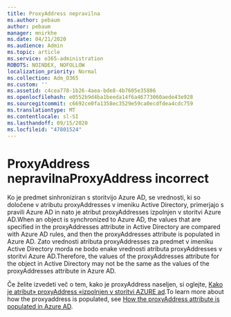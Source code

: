 ```yaml
---
title: ProxyAddress nepravilna
ms.author: pebaum
author: pebaum
manager: mnirkhe
ms.date: 04/21/2020
ms.audience: Admin
ms.topic: article
ms.service: o365-administration
ROBOTS: NOINDEX, NOFOLLOW
localization_priority: Normal
ms.collection: Adm_O365
ms.custom: ''
ms.assetid: c4cea778-1b26-4aea-bde8-4b7605e35886
ms.openlocfilehash: e0552b9d4ba1beeda14f6a46773060aede43e928
ms.sourcegitcommit: c6692ce0fa1358ec3529e59ca0ecdfdea4cdc759
ms.translationtype: MT
ms.contentlocale: sl-SI
ms.lasthandoff: 09/15/2020
ms.locfileid: "47801524"
---
```

# <a name="proxyaddress-incorrect"></a><span data-ttu-id="ddfd2-102">ProxyAddress nepravilna</span><span class="sxs-lookup"><span data-stu-id="ddfd2-102">ProxyAddress incorrect</span></span>

<span data-ttu-id="ddfd2-103">Ko je predmet sinhroniziran s storitvijo Azure AD, se vrednosti, ki so določene v atributu proxyAddresses v imeniku Active Directory, primerjajo s pravili Azure AD in nato je atribut proxyAddresses izpolnjen v storitvi Azure AD.</span><span class="sxs-lookup"><span data-stu-id="ddfd2-103">When an object is synchronized to Azure AD, the values that are specified in the proxyAddresses attribute in Active Directory are compared with Azure AD rules, and then the proxyAddresses attribute is populated in Azure AD.</span></span> <span data-ttu-id="ddfd2-104">Zato vrednosti atributa proxyAddresses za predmet v imeniku Active Directory morda ne bodo enake vrednosti atributa proxyAddresses v storitvi Azure AD.</span><span class="sxs-lookup"><span data-stu-id="ddfd2-104">Therefore, the values of the proxyAddresses attribute for the object in Active Directory may not be the same as the values of the proxyAddresses attribute in Azure AD.</span></span>
  
<span data-ttu-id="ddfd2-105">Če želite izvedeti več o tem, kako je proxyAddress naseljen, si oglejte, [Kako je atribut» proxyAddress «izpolnjen v storitvi AZURE ad](https://support.microsoft.com/help/3190357/how-the-proxyaddresses-attribute-is-populated-in-azure-ad).</span><span class="sxs-lookup"><span data-stu-id="ddfd2-105">To learn more about how the proxyaddress is populated, see [How the proxyAddress attribute is populated in Azure AD](https://support.microsoft.com/help/3190357/how-the-proxyaddresses-attribute-is-populated-in-azure-ad).</span></span>
  

